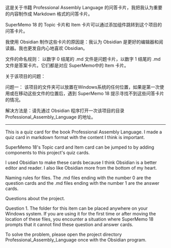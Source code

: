 这是关于书籍 Professional Assembly Language 的问答卡片，我把我认为重要的内容制作成 Markdown 格式的问答卡片。

SuperMemo 18 的 Topic 卡片和 Item 卡片可以通过添加组件跳转到这个项目的问答卡片。

我使用 Obsidian 制作这些卡片的原因是：我认为 Obsidian 是更好的编辑器和阅读器。我也更发自内心地喜欢 Obsidian。

文件的命名规则：
以数字 0 结尾的 .md 文件是问题卡片，以数字 1 结尾的 .md 文件是答案卡片。它们都是对应 SuperMemo中的 Item 卡片。

关于该项目的问题：

问题一：
该项目的文件夹可以放置在Windows系统的任何位置，如果是第一次使用或在移动这些文件的位置后，遇到 SuperMemo 18 提示寻找不到这些问答卡片的情况。

解决方法是：请先通过 Obsidian 程序打开一次该项目的目录 Professional_Assembly_Language 的地址。

---

This is a quiz card for the book Professional Assembly Language. I made a quiz card in markdown format with the content I think is important.

SuperMemo 18's Topic card and Item card can be jumped to by adding components to this project's quiz cards.

I used Obsidian to make these cards because I think Obsidian is a better editor and reader. I also like Obsidian more from the bottom of my heart.

Naming rules for files.
The .md files ending with the number 0 are the question cards and the .md files ending with the number 1 are the answer cards.

Questions about the project.

Question 1.
The folder for this item can be placed anywhere on your Windows system. If you are using it for the first time or after moving the location of these files, you encounter a situation where SuperMemo 18 prompts that it cannot find these question and answer cards.

To solve the problem, please open the project directory Professional_Assembly_Language once with the Obsidian program.